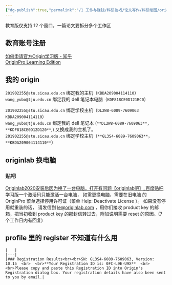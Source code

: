 ```yaml
---
{"dg-publish":true,"permalink":"/1 工作与赚钱/科研技巧/论文写作/科研绘图/originlab/originlab账号与注册/","title":"originlab账号与注册"}
---
```



教育版仅支持 12 个窗口，一篇论文要拆分多个工作区
## 教育账号注册
[如何申请官方Origin学习版 - 知乎](https://zhuanlan.zhihu.com/p/437749240)  
[OriginPro Learning Edition](https://www.originlab.com/OriginProLearning.aspx)
## 我的 origin
`201902255@stu.sicau.edu.cn` 绑定我的主机（`KBDA209004114110`）  
`wang_yubo@tju.edu.cn` 绑定我的 dell 笔记本电脑（`KDF818CE0D121BC0`）

`201902255@stu.sicau.edu.cn` 绑定学校主机（`DL2W8-6089-7609063` `KBDA209004114110`）  
`wang_yubo@tju.edu.cn` 绑定我的 dell 笔记本 (`**DL2W8-6089-7609063**`，`**KDF818CE0D12D120**`,) 又换成我的主机了。  
`201902255@stu.sicau.edu.cn` 绑定学校主机（`**GL3S4-6089-7609063**`，`**KBDA209004114110**`）
## originlab 换电脑
### 贴吧
[Originlab2020安装后因为换了一台电脑，打开有问题【originlab吧】\_百度贴吧](https://tieba.baidu.com/p/6435288709)  
学习版一个激活码只能激活一台电脑， 如需更换电脑，需要在旧电脑 的 OriginPro 菜单选择停用许可证（菜单 Help: Deactivate License ）。 如果没有停用就重装的话， 请发信到 le@originlab.com ，用你们接收 product key 的邮箱，把当初收到 product key 的那封信转过去，附加说明需要 reset 的原因。(7 个工作日内有回复)
## profile 里的 register 不知道有什么用
```
|   |
|---|
|### Registration Results<br><br>SN: GL3S4-6089-7609063, Version: 10.15  <br>  <br>**Your Registration ID is: 0FC-L9E-U9X**  <br>  <br>Please copy and paste this Registration ID into Origin's Registration dialog box. Your registration details have also been sent to you by email.|
```